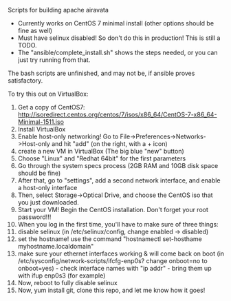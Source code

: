 Scripts for building apache airavata 
 - Currently works on CentOS 7 minimal install (other options should be fine as well)
 - Must have selinux disabled! So don't do this in production! This is still a TODO. 
 - The "ansible/complete_install.sh" shows the steps needed, or you can just try running from that. 
 
The bash scripts are unfinished, and may not be, if ansible proves satisfactory. 

To try this out on VirtualBox:

1. Get a copy of CentOS7: http://isoredirect.centos.org/centos/7/isos/x86_64/CentOS-7-x86_64-Minimal-1511.iso
2. Install VirtualBox 
3. Enable host-only networking! Go to File->Preferences->Networks->Host-only and hit "add" (on the right, with a + icon)
4. create a new VM in VirtualBox (The big blue "new" button)
5. Choose "Linux" and "Redhat 64bit" for the first parameters
6. Go through the system specs process (2GB RAM and 10GB disk space should be fine)
7. After that, go to "settings", add a second network interface, and enable a host-only interface
8. Then, select Storage->Optical Drive, and choose the CentOS iso that you just downloaded.
9. Start your VM! Begin the CentOS installation. Don't forget your root password!!!
10. When you log in the first time, you'll have to make sure of three things:
  1. disable selinux (in /etc/selinux/config, change enabled -> disabled)
  2. set the hostname! use the command "hostnamectl set-hosthame myhostname.localdomain"
  3. make sure your ethernet interfaces working & will come back on boot (in /etc/sysconfig/network-scripts/ifcfg-enp0s? change    onboot=no to onboot=yes)
    - check interface names with "ip addr"
    - bring them up with ifup enp0s3 (for example)
  4. Now, reboot to fully disable selinux
11. Now, yum install git, clone this repo, and let me know how it goes!
